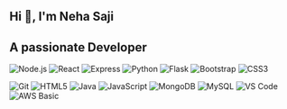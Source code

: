 ## Hi 👋,  I'm Neha Saji
## A passionate Developer

<!--
**Neha1351/Neha1351** is a ✨ _special_ ✨ repository because its `README.md` (this file) appears on your GitHub profile.

Here are some ideas to get you started:

- 🌱 I’m currently learning Java and Python
- 💬 Ask me about React and Node
- 📫 How to reach me [nehasaji51@gmail.com](mailto:nehasaji51@gmail.com)
## 🤝 Connect with Me

[![LinkedIn](https://img.shields.io/badge/LinkedIn-YourName-blue?style=flat&logo=linkedin)](https://www.linkedin.com/in/neha-saji-b24a61320/)
[![Instagram](https://img.shields.io/badge/Instagram-yourhandle-E4405F?style=flat&logo=instagram&logoColor=white)](https://instagram.com/neha___saji)
## 🛠️ Languages and Tools

<!-- 🔹 Row 1 -->
![Node.js](https://img.shields.io/badge/Node.js-339933?style=flat&logo=node.js&logoColor=white)
![React](https://img.shields.io/badge/React-20232A?style=flat&logo=react&logoColor=61DAFB)
![Express](https://img.shields.io/badge/Express.js-000000?style=flat&logo=express&logoColor=white)
![Python](https://img.shields.io/badge/Python-3776AB?style=flat&logo=python&logoColor=white)
![Flask](https://img.shields.io/badge/Flask-000000?style=flat&logo=flask&logoColor=white)
![Bootstrap](https://img.shields.io/badge/Bootstrap-563D7C?style=flat&logo=bootstrap&logoColor=white)
![CSS3](https://img.shields.io/badge/CSS3-1572B6?style=flat&logo=css3&logoColor=white)

<!-- 🔹 Row 2 -->
![Git](https://img.shields.io/badge/Git-F05032?style=flat&logo=git&logoColor=white)
![HTML5](https://img.shields.io/badge/HTML5-E34F26?style=flat&logo=html5&logoColor=white)
![Java](https://img.shields.io/badge/Java-007396?style=flat&logo=java&logoColor=white)
![JavaScript](https://img.shields.io/badge/JavaScript-F7DF1E?style=flat&logo=javascript&logoColor=black)
![MongoDB](https://img.shields.io/badge/MongoDB-47A248?style=flat&logo=mongodb&logoColor=white)
![MySQL](https://img.shields.io/badge/MySQL-4479A1?style=flat&logo=mysql&logoColor=white)
![VS Code](https://img.shields.io/badge/VS_Code-007ACC?style=flat&logo=visual-studio-code&logoColor=white)
![AWS Basic](https://img.shields.io/badge/AWS-Basic-232F3E?style=flat&logo=amazon-aws&logoColor=white)
